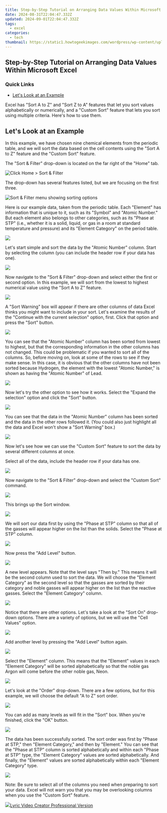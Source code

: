 ```yaml
---
title: Step-by-Step Tutorial on Arranging Data Values Within Microsoft Excel
date: 2024-08-31T22:04:47.332Z
updated: 2024-09-01T22:04:47.332Z
tags:
  - excel
categories:
  - tech
thumbnail: https://static1.howtogeekimages.com/wordpress/wp-content/uploads/2019/01/office_excel_lede-4.png
---
```


## Step-by-Step Tutorial on Arranging Data Values Within Microsoft Excel

### Quick Links

* [Let's Look at an Example](https://technical-tips.techidaily.com/top-6-best-standalone-translation-tools-you-can-use-anywhere/)

 Excel has "Sort A to Z" and "Sort Z to A" features that let you sort values alphabetically or numerically, and a "Custom Sort" feature that lets you sort using multiple criteria. Here's how to use them.

##  Let's Look at an Example

 In this example, we have chosen nine chemical elements from the periodic table, and we will sort the data based on the cell contents using the "Sort A to Z" feature and the "Custom Sort" feature.

 The "Sort & Filter" drop-down is located on the far right of the "Home" tab.

![Click Home &gt; Sort &amp; Filter](https://static1.howtogeekimages.com/wordpress/wp-content/uploads/2019/01/Excel-Sort-02.png) 

 The drop-down has several features listed, but we are focusing on the first three.

![Sort &amp; Filter menu showing sorting options](https://static1.howtogeekimages.com/wordpress/wp-content/uploads/2019/01/Excel-Sort-03.png) 

 Here is our example data, taken from the periodic table. Each "Element" has information that is unique to it, such as its "Symbol" and "Atomic Number." But each element also belongs to other categories, such as its "Phase at STP" (i.e., whether it is a solid, liquid, or gas in a room at standard temperature and pressure) and its "Element Category" on the period table.

![](https://static1.howtogeekimages.com/wordpress/wp-content/uploads/2019/01/Excel-Sort-04-1.png) 

 Let's start simple and sort the data by the "Atomic Number" column. Start by selecting the column (you can include the header row if your data has one).

![](https://static1.howtogeekimages.com/wordpress/wp-content/uploads/2019/01/Excel-Sort-05.png) 

 Now navigate to the "Sort & Filter" drop-down and select either the first or second option. In this example, we will sort from the lowest to highest numerical value using the "Sort A to Z" feature.

![](https://static1.howtogeekimages.com/wordpress/wp-content/uploads/2019/01/Excel-Sort-06.png) 

 A "Sort Warning" box will appear if there are other columns of data Excel thinks you might want to include in your sort. Let's examine the results of the "Continue with the current selection" option, first. Click that option and press the "Sort" button.

![](https://static1.howtogeekimages.com/wordpress/wp-content/uploads/2019/01/Excel-Sort-07.png) 

 You can see that the "Atomic Number" column has been sorted from lowest to highest, but that the corresponding information in the other columns has not changed. This could be problematic if you wanted to sort all of the columns. So, before moving on, look at some of the rows to see if they make sense. In this case, it is obvious that the other columns have not been sorted because Hydrogen, the element with the lowest "Atomic Number," is shown as having the "Atomic Number" of Lead.

![](https://static1.howtogeekimages.com/wordpress/wp-content/uploads/2019/01/Excel-Sort-08.png) 

 Now let's try the other option to see how it works. Select the "Expand the selection" option and click the "Sort" button.

![](https://static1.howtogeekimages.com/wordpress/wp-content/uploads/2019/01/Excel-Sort-09.png) 

 You can see that the data in the "Atomic Number" column has been sorted and the data in the other rows followed it. (You could also just highlight all the data and Excel won't show a "Sort Warning" box.)

![](https://static1.howtogeekimages.com/wordpress/wp-content/uploads/2019/01/Excel-Sort-10.png) 

 Now let's see how we can use the "Custom Sort" feature to sort the data by several different columns at once.

 Select all of the data, include the header row if your data has one.

![](https://static1.howtogeekimages.com/wordpress/wp-content/uploads/2019/01/Excel-Sort-11.png) 

 Now navigate to the "Sort & Filter" drop-down and select the "Custom Sort" command.

![](https://static1.howtogeekimages.com/wordpress/wp-content/uploads/2019/01/Excel-Sort-12.png) 

 This brings up the Sort window.

![](https://static1.howtogeekimages.com/wordpress/wp-content/uploads/2019/01/Excel-Sort-13.png) 

 We will sort our data first by using the "Phase at STP" column so that all of the gasses will appear higher on the list than the solids. Select the "Phase at STP" column.

![](https://static1.howtogeekimages.com/wordpress/wp-content/uploads/2019/01/Excel-Sort-14.png) 

 Now press the "Add Level" button.

![](https://static1.howtogeekimages.com/wordpress/wp-content/uploads/2019/01/Excel-Sort-15.png) 

 A new level appears. Note that the level says "Then by." This means it will be the second column used to sort the data. We will choose the "Element Category" as the second level so that the gasses are sorted by their category and noble gasses will appear higher on the list than the reactive gasses. Select the "Element Category" column.

![](https://static1.howtogeekimages.com/wordpress/wp-content/uploads/2019/01/Excel-Sort-16.png) 

 Notice that there are other options. Let's take a look at the "Sort On" drop-down options. There are a variety of options, but we will use the "Cell Values" option.

![](https://static1.howtogeekimages.com/wordpress/wp-content/uploads/2019/01/Excel-Sort-17.png) 

 Add another level by pressing the "Add Level" button again.

![](https://static1.howtogeekimages.com/wordpress/wp-content/uploads/2019/01/Excel-Sort-18.png) 

 Select the "Element" column. This means that the "Element" values in each "Element Category" will be sorted alphabetically so that the noble gas Argon will come before the other noble gas, Neon.

![](https://static1.howtogeekimages.com/wordpress/wp-content/uploads/2019/01/Excel-Sort-19.png) 

 Let's look at the "Order" drop-down. There are a few options, but for this example, we will choose the default "A to Z" sort order.

![](https://static1.howtogeekimages.com/wordpress/wp-content/uploads/2019/01/Excel-Sort-20.png) 

 You can add as many levels as will fit in the "Sort" box. When you're finished, click the "OK" button.

![](https://static1.howtogeekimages.com/wordpress/wp-content/uploads/2019/01/Excel-Sort-21.png) 

 The data has been successfully sorted. The sort order was first by "Phase at STP," then "Element Category," and then by "Element." You can see that the "Phase at STP" column is sorted alphabetically and within each "Phase at STP" type, the "Element Category" values are sorted alphabetically. And finally, the "Element" values are sorted alphabetically within each "Element Category" type.

![](https://static1.howtogeekimages.com/wordpress/wp-content/uploads/2019/01/Excel-Sort-22.png) 

 Note: Be sure to select all of the columns you need when preparing to sort your data. Excel will not warn you that you may be overlooking columns when you use the "Custom Sort" feature.

<ins class="adsbygoogle"
     style="display:block"
     data-ad-format="autorelaxed"
     data-ad-client="ca-pub-7571918770474297"
     data-ad-slot="1223367746"></ins>



<ins class="adsbygoogle"
     style="display:block"
     data-ad-client="ca-pub-7571918770474297"
     data-ad-slot="8358498916"
     data-ad-format="auto"
     data-full-width-responsive="true"></ins>



<!-- affiliate ads begin -->
<a href="https://secure.2checkout.com/order/checkout.php?PRODS=11224199&QTY=1&AFFILIATE=108875&CART=1"><img src="https://secure.avangate.com/images/merchant/e09fdffe648a30658a9657bbed7b2388/products/copy_boxshot_lyricvideo.png" border="0">Lyric Video Creator Professional Version</a>
<!-- affiliate ads end -->